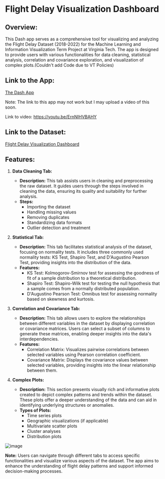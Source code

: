 # Flight Delay Visualization Dashboard

## Overview:
This Dash app serves as a comprehensive tool for visualizing and analyzing the Flight Delay Dataset (2018-2022) for the Machine Learning and Information Visualization Term Project at Virginia Tech. The app is designed to provide users with various functionalities for data cleaning, statistical analysis, correlation and covariance exploration, and visualization of complex plots.(Couldn't add Code due to VT Policies)
## Link to the App:

[The Dash App](https://dashapp-jadd4w76ha-nn.a.run.app/)  

Note: The link to this app may not work but I may upload a video of this soon.

Link to video: https://youtu.be/ErnNIHVBAHY


## Link to the Dataset:

[Flight Delay Visualization Dashboard](https://www.kaggle.com/datasets/robikscube/flight-delay-dataset-20182022)
## Features:

1. **Data Cleaning Tab:**
   - **Description:** This tab assists users in cleaning and preprocessing the raw dataset. It guides users through the steps involved in cleaning the data, ensuring its quality and suitability for further analysis.
   - **Steps:**
     - Importing the dataset
     - Handling missing values
     - Removing duplicates
     - Standardizing data formats
     - Outlier detection and treatment

2. **Statistical Tab:**
   - **Description:** This tab facilitates statistical analysis of the dataset, focusing on normality tests. It includes three commonly used normality tests: KS Test, Shapiro Test, and D'Augustino Pearson Test, providing insights into the distribution of the data.
   - **Features:**
     - KS Test: Kolmogorov-Smirnov test for assessing the goodness of fit of a sample distribution to a theoretical distribution.
     - Shapiro Test: Shapiro-Wilk test for testing the null hypothesis that a sample comes from a normally distributed population.
     - D'Augustino Pearson Test: Omnibus test for assessing normality based on skewness and kurtosis.

3. **Correlation and Covariance Tab:**
   - **Description:** This tab allows users to explore the relationships between different variables in the dataset by displaying correlation or covariance matrices. Users can select a subset of columns to generate these matrices, enabling deeper insights into the data's interdependencies.
   - **Features:**
     - Correlation Matrix: Visualizes pairwise correlations between selected variables using Pearson correlation coefficient.
     - Covariance Matrix: Displays the covariance values between selected variables, providing insights into the linear relationship between them.

4. **Complex Plots:**
   - **Description:** This section presents visually rich and informative plots created to depict complex patterns and trends within the dataset. These plots offer a deeper understanding of the data and can aid in identifying underlying structures or anomalies.
   - **Types of Plots:**
     - Time series plots
     - Geographic visualizations (if applicable)
     - Multivariate scatter plots
     - Cluster analyses
     - Distribution plots

![image](https://github.com/user-attachments/assets/8358f49e-4e82-4d47-9349-114fa2bdfa6a)


**Note:** Users can navigate through different tabs to access specific functionalities and visualize various aspects of the dataset. The app aims to enhance the understanding of flight delay patterns and support informed decision-making processes.





